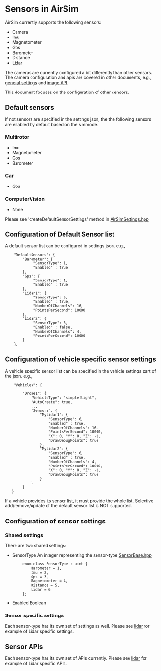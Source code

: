# Sensors in AirSim

AirSim currently supports the following sensors:
* Camera
* Imu
* Magnetometer
* Gps
* Barometer
* Distance
* Lidar

The cameras are currently configured a bit differently than other sensors. The camera configuration and apis are covered in other documents, e.g., [general settings](settings.md) and [image API](image_apis.md).

This document focuses on the configuration of other sensors.

## Default sensors

If not sensors are specified in the settings json, the the following sensors are enabled by default based on the simmode.

### Multirotor
* Imu
* Magnetometer
* Gps
* Barometer
### Car
* Gps
### ComputerVision
* None

Please see 'createDefaultSensorSettings' method in [AirSimSettings.hpp](../AirLib/include/common/) 

## Configuration of Default Sensor list

A default sensor list can be configured in settings json.
e.g.,
```
    "DefaultSensors": {
        "Barometer": {
             "SensorType": 1,
             "Enabled" : true
        },
        "Gps": {
             "SensorType": 1,
             "Enabled" : true
        },
        "Lidar1": { 
             "SensorType": 6,
             "Enabled" : true,
             "NumberOfChannels": 16,
             "PointsPerSecond": 10000
        },
        "Lidar2": { 
             "SensorType": 6,
             "Enabled" : false,
             "NumberOfChannels": 4,
             "PointsPerSecond": 10000
        }
    },
```

## Configuration of vehicle specific sensor settings

A vehicle specific sensor list can be specified in the vehicle settings part of the json.
e.g.,

```
    "Vehicles": {

        "Drone1": {
            "VehicleType": "simpleflight",
            "AutoCreate": true,
            ...
            "Sensors": {
                "MyLidar1": { 
                    "SensorType": 6,
                    "Enabled" : true,
                    "NumberOfChannels": 16,
                    "PointsPerSecond": 10000,
                    "X": 0, "Y": 0, "Z": -1,
                    "DrawDebugPoints": true
                },
                "MyLidar2": { 
                    "SensorType": 6,
                    "Enabled" : true,
                    "NumberOfChannels": 4,
                    "PointsPerSecond": 10000,
                    "X": 0, "Y": 0, "Z": -1,
                    "DrawDebugPoints": true
                }
            }
        }
   }
```

If a vehicle provides its sensor list, it must provide the whole list. Selective add/remove/update of the default sensor list is NOT supported.

## Configuration of sensor settings

### Shared settings
There are two shared settings:
* SensorType
        An integer representing the sensor-type [SensorBase.hpp](../AirLib/include/sensors/)
```
        enum class SensorType : uint {
            Barometer = 1,
            Imu = 2,
            Gps = 3,
            Magnetometer = 4,
            Distance = 5,
            Lidar = 6
        };
```
* Enabled
    Boolean

### Sensor specific settings
Each sensor-type has its own set of settings as well. Please see [lidar](lidar.md) for example of Lidar specific settings.

## Sensor APIs
Each sensor-type has its own set of APIs currently. Please see [lidar](lidar.md) for example of Lidar specific APIs.
